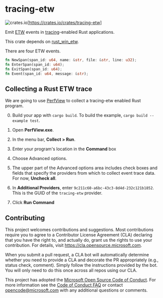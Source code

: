# tracing-etw

![crates.io](https://img.shields.io/crates/v/tracing-etw.svg)[https://crates.io/crates/tracing-etw]

Emit [ETW](https://docs.microsoft.com/en-us/windows/win32/etw/about-event-tracing) events in [tracing](https://tracing.rs)-enabled Rust applications.

This crate depends on [rust_win_etw](https://github.com/microsoft/rust_win_etw).

There are four ETW events.
```rust
fn NewSpan(span_id: u64, name: &str, file: &str, line: u32);
fn EnterSpan(span_id: u64);
fn ExitSpan(span_id: u64);
fn Event(span_id: u64, message: &str);
```

## Collecting a Rust ETW trace

We are going to use [PerfView](https://github.com/microsoft/perfview) to collect a tracing-etw enabled Rust program.

0. Build your app with `cargo build`. To build the example, `cargo build --example test`.

1. Open **PerfView.exe**.

2. In the menu bar, **Collect > Run**.

3. Enter your program's location in the **Command** box

4. Choose Advanced options.

5. The upper part of the Advanced options area includes check boxes and fields that specify the providers from which to collect event trace data. For now, **Uncheck all**.

6. In **Additional Providers**, enter `9c211c60-a6bc-43c3-8d4d-232c121b1852`. This is the GUID of the `tracing-etw` provider.

7. Click **Run Command**

## Contributing

This project welcomes contributions and suggestions.  Most contributions require you to agree to a
Contributor License Agreement (CLA) declaring that you have the right to, and actually do, grant us
the rights to use your contribution. For details, visit https://cla.opensource.microsoft.com.

When you submit a pull request, a CLA bot will automatically determine whether you need to provide
a CLA and decorate the PR appropriately (e.g., status check, comment). Simply follow the instructions
provided by the bot. You will only need to do this once across all repos using our CLA.

This project has adopted the [Microsoft Open Source Code of Conduct](https://opensource.microsoft.com/codeofconduct/).
For more information see the [Code of Conduct FAQ](https://opensource.microsoft.com/codeofconduct/faq/) or
contact [opencode@microsoft.com](mailto:opencode@microsoft.com) with any additional questions or comments.